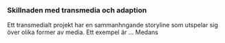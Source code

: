 
### Skillnaden med transmedia och adaption
Ett transmedialt projekt har en sammanhngande storyline som utspelar sig över olika former av media. Ett exempel är ... Medans 